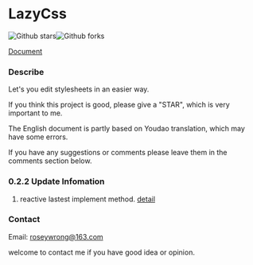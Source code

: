 # LazyCss

![Github stars](https://img.shields.io/github/stars/roseyw/lazycss.svg)![Github forks](https://img.shields.io/github/forks/roseyw/lazycss.svg) 

 [Document](https://roseyw.github.io/lazycss-docs/)

### Describe

Let's you edit stylesheets in an easier way.

If you think this project is good, please give a "STAR", which is very important to me.

The English document is partly based on Youdao translation, which may have some errors.

If you have any suggestions or comments please leave them in the comments section below.

### 0.2.2 Update Infomation

1. reactive lastest implement method. [detail](https://roseyw.github.io/lazycss-docs/essentials/reactive.html)

### Contact

Email: roseywrong@163.com

welcome to contact me if you have good idea or opinion.
